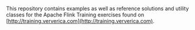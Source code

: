 This repository contains examples as well as reference solutions and utility classes for the Apache Flink Training exercises 
found on [http://training.ververica.com](http://training.ververica.com).
